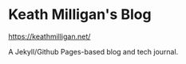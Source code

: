 Keath Milligan's Blog
=====================

https://keathmilligan.net/

A Jekyll/Github Pages-based blog and tech journal.
